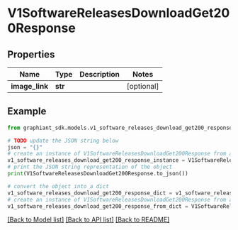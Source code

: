# V1SoftwareReleasesDownloadGet200Response


## Properties

Name | Type | Description | Notes
------------ | ------------- | ------------- | -------------
**image_link** | **str** |  | [optional] 

## Example

```python
from graphiant_sdk.models.v1_software_releases_download_get200_response import V1SoftwareReleasesDownloadGet200Response

# TODO update the JSON string below
json = "{}"
# create an instance of V1SoftwareReleasesDownloadGet200Response from a JSON string
v1_software_releases_download_get200_response_instance = V1SoftwareReleasesDownloadGet200Response.from_json(json)
# print the JSON string representation of the object
print(V1SoftwareReleasesDownloadGet200Response.to_json())

# convert the object into a dict
v1_software_releases_download_get200_response_dict = v1_software_releases_download_get200_response_instance.to_dict()
# create an instance of V1SoftwareReleasesDownloadGet200Response from a dict
v1_software_releases_download_get200_response_from_dict = V1SoftwareReleasesDownloadGet200Response.from_dict(v1_software_releases_download_get200_response_dict)
```
[[Back to Model list]](../README.md#documentation-for-models) [[Back to API list]](../README.md#documentation-for-api-endpoints) [[Back to README]](../README.md)



